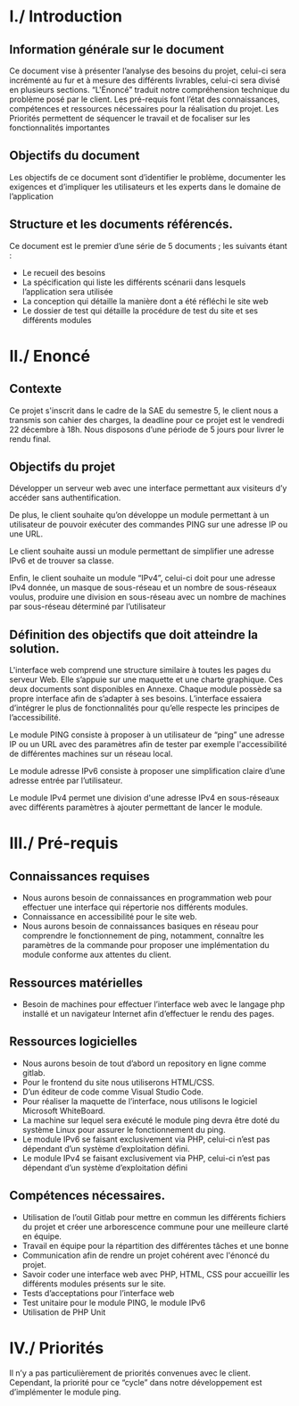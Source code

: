 # I./ Introduction

## Information générale sur le document

Ce document vise à présenter l’analyse des besoins du projet, celui-ci sera incrémenté au fur et à mesure des différents livrables, celui-ci sera divisé en plusieurs sections. “L'Énoncé” traduit notre compréhension technique du problème posé par le client. Les pré-requis font l’état des connaissances, compétences et ressources nécessaires pour la réalisation du projet. Les Priorités permettent de séquencer le travail et de focaliser sur les fonctionnalités importantes

## Objectifs du document

Les objectifs de ce document sont d’identifier le problème, documenter les exigences et d’impliquer les utilisateurs et les experts dans le domaine de l’application

## Structure et les documents référencés.

Ce document est le premier d’une série de 5 documents ; les suivants étant : 
- Le recueil des besoins
- La spécification qui liste les différents scénarii dans lesquels l’application sera utilisée
- La conception qui détaille la manière dont a été réfléchi le site web
- Le dossier de test qui détaille la procédure de test du site et ses différents modules


# II./ Enoncé

## Contexte

Ce projet s'inscrit dans le cadre de la SAE du semestre 5, le client nous a transmis son cahier des charges, la deadline pour ce projet est le vendredi 22 décembre à 18h. Nous disposons d’une période de 5 jours pour livrer le rendu final.

## Objectifs du projet
Développer un serveur web avec une interface permettant aux visiteurs d’y accéder sans authentification.

De plus, le client souhaite qu’on développe un module permettant à un utilisateur de pouvoir exécuter des commandes PING sur une adresse IP ou une URL.

Le client souhaite aussi un module permettant de simplifier une adresse IPv6 et de trouver sa classe. 

Enfin, le client souhaite un module “IPv4”, celui-ci doit pour une adresse IPv4 donnée, un masque de sous-réseau et un nombre de sous-réseaux voulus, produire une division en sous-réseau avec un nombre de machines par sous-réseau déterminé par l’utilisateur

## Définition des objectifs que doit atteindre la solution.

L'interface web comprend une structure similaire à toutes les pages du serveur Web. Elle s’appuie sur une maquette et une charte graphique. Ces deux documents sont disponibles en Annexe. Chaque module possède sa propre interface afin de s’adapter à ses besoins.
L’interface essaiera d’intégrer le plus de fonctionnalités pour qu’elle respecte les principes de l’accessibilité.

Le module PING consiste à proposer à un utilisateur de “ping” une adresse IP ou un URL avec des paramètres afin de tester par exemple l'accessibilité de différentes machines sur un réseau local.

Le module adresse IPv6 consiste à proposer une simplification claire d’une adresse entrée par l’utilisateur. 

Le module IPv4 permet une division d'une adresse IPv4 en sous-réseaux avec différents paramètres à ajouter permettant de lancer le module.


# III./ Pré-requis

## Connaissances requises

- Nous aurons besoin de connaissances en programmation web pour effectuer une interface qui répertorie nos différents modules.
- Connaissance en accessibilité pour le site web.
- Nous aurons besoin de connaissances basiques en réseau pour comprendre le fonctionnement de ping, notamment, connaître les paramètres de la commande pour proposer une implémentation du module conforme aux attentes du client.

## Ressources matérielles

- Besoin de machines pour effectuer l’interface web avec le langage php installé et un navigateur Internet afin d’effectuer le rendu des pages.

## Ressources logicielles

- Nous aurons besoin de tout d’abord un repository en ligne comme gitlab.
- Pour le frontend du site nous utiliserons HTML/CSS.
- D’un éditeur de code comme Visual Studio Code.
- Pour réaliser la maquette de l’interface, nous utilisons le logiciel Microsoft WhiteBoard.
- La machine sur lequel sera exécuté le module ping devra être doté du système Linux pour assurer le fonctionnement du ping.
- Le module IPv6 se faisant exclusivement via PHP, celui-ci n’est pas dépendant d’un système d’exploitation défini.
- Le module IPv4 se faisant exclusivement via PHP, celui-ci n’est pas dépendant d’un système d’exploitation défini

## Compétences nécessaires.

- Utilisation de l’outil Gitlab pour mettre en commun les différents fichiers du projet et créer une arborescence commune pour une meilleure clarté en équipe.
- Travail en équipe pour la répartition des différentes tâches et une bonne 
- Communication afin de rendre un projet cohérent avec l'énoncé du projet.
- Savoir coder une interface web avec PHP, HTML, CSS pour accueillir les différents modules présents sur le site.
- Tests d’acceptations pour l’interface web
- Test unitaire pour le module PING, le module IPv6 
- Utilisation de PHP Unit


# IV./ Priorités

Il n’y a pas particulièrement de priorités convenues avec le client. 
Cependant, la priorité pour ce “cycle” dans notre développement est d’implémenter le module ping.